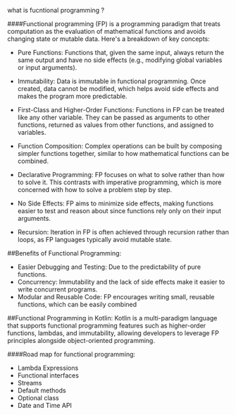 what is fucntional programming ?

####Functional programming (FP) is a programming paradigm that treats computation as the evaluation of mathematical functions and avoids changing state or mutable data. Here's a breakdown of key concepts:

- Pure Functions: Functions that, given the same input, always return the same output and have no side effects (e.g., modifying global variables or input arguments).

- Immutability: Data is immutable in functional programming. Once created, data cannot be modified, which helps avoid side effects and makes the program more predictable.

- First-Class and Higher-Order Functions: Functions in FP can be treated like any other variable. They can be passed as arguments to other functions, returned as values from other functions, and assigned to variables.

- Function Composition: Complex operations can be built by composing simpler functions together, similar to how mathematical functions can be combined.

- Declarative Programming: FP focuses on what to solve rather than how to solve it. This contrasts with imperative programming, which is more concerned with how to solve a problem step by step.

- No Side Effects: FP aims to minimize side effects, making functions easier to test and reason about since functions rely only on their input arguments.

- Recursion: Iteration in FP is often achieved through recursion rather than loops, as FP languages typically avoid mutable state.

##Benefits of Functional Programming:
- Easier Debugging and Testing: Due to the predictability of pure functions.
- Concurrency: Immutability and the lack of side effects make it easier to write concurrent programs.
- Modular and Reusable Code: FP encourages writing small, reusable functions, which can be easily combined

##Functional Programming in Kotlin:
Kotlin is a multi-paradigm language that supports functional programming features such as higher-order functions, lambdas, and immutability, allowing developers to leverage FP principles alongside object-oriented programming.

####Road map for functional programming:
- Lambda Expressions
- Functional interfaces
- Streams
- Default methods
- Optional class
- Date and Time API

